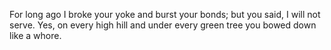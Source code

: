 For long ago I broke your yoke and burst your bonds; but you said, I will not serve. Yes, on every high hill and under every green tree you bowed down like a whore.
